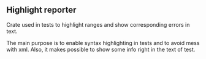 ## Highlight reporter
Crate used in tests to highlight ranges and show corresponding errors in text.

The main purpose is to enable syntax highlighting in tests and to avoid mess with xml.
Also, it makes possible to show some info right in the text of test.